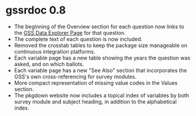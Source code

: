# gssrdoc 0.8

- The beginning of the Overview section for each question now links to the [GSS Data Explorer Page](https://gssdataexplorer.norc.org) for that question. 
- The complete text of each question is now included. 
- Removed the crosstab tables to keep the package size manageable on continuous integration platforms.
- Each variable page has a new table showing the years the question was asked, and on which ballots. 
- Each variable page has a new "See Also" section that incorporates the GSS's own cross-referencing for survey modules.
- More compact representation of missing value codes in the Values section.
- The pkgdown website now includes a topical index of variables by both survey module and subject heading, in addition to the alphabetical index.
